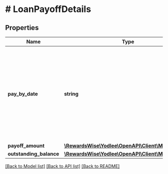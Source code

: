 # # LoanPayoffDetails

## Properties

Name | Type | Description | Notes
------------ | ------------- | ------------- | -------------
**pay_by_date** | **string** | The date by which the payoff amount should be paid.&lt;br&gt;&lt;br&gt;&lt;b&gt;Account Type&lt;/b&gt;: Aggregated&lt;br&gt;&lt;b&gt;Applicable containers&lt;/b&gt;: loan&lt;br&gt;&lt;b&gt;Endpoints&lt;/b&gt;:&lt;ul&gt;&lt;li&gt;GET accounts&lt;/li&gt;&lt;li&gt;GET accounts/{accountId}&lt;/li&gt;&lt;/ul&gt; | [optional] [readonly]
**payoff_amount** | [**\RewardsWise\Yodlee\OpenAPI\Client\Model\Money**](Money.md) |  | [optional]
**outstanding_balance** | [**\RewardsWise\Yodlee\OpenAPI\Client\Model\Money**](Money.md) |  | [optional]

[[Back to Model list]](../../README.md#models) [[Back to API list]](../../README.md#endpoints) [[Back to README]](../../README.md)
